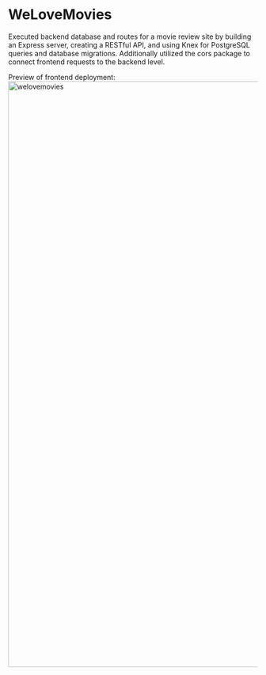 # WeLoveMovies

Executed backend database and routes for a movie review site by building an Express server, creating a RESTful API, and using Knex for PostgreSQL queries and database migrations. Additionally utilized the cors package to connect frontend requests to the backend level.

Preview of frontend deployment:
<img width="1183" alt="welovemovies" src="https://user-images.githubusercontent.com/73764394/124366542-92812980-dc1e-11eb-9244-a6bf15439d96.png">
